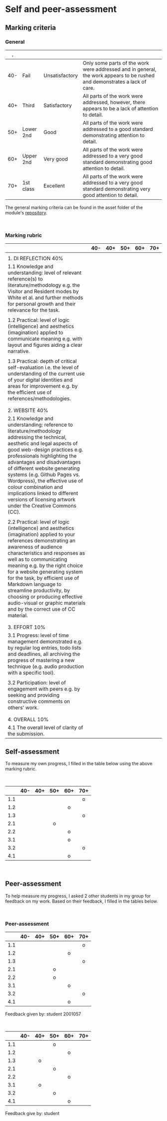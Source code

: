 # Self and peer-assessment

## Marking criteria

### General
|.    |   |        |                                                                                                                  |
|-----|---------|--------------|------------------------------------------------------------------------------------------------------------------------|
|40-  |Fail     |Unsatisfactory|Only some parts of the work were addressed and in general, the work appears to be rushed and demonstrates a lack of care.|
|40+  |Third    |Satisfactory  | All parts of the work were addressed, however, there appears to be a lack of attention to detail.                      |
|50+  |Lower 2nd|Good          |All parts of the work were addressed to a good standard demonstrating attention to detail.                              |
|60+  |Upper 2nd|Very good     |All parts of the work were addressed to a very good standard demonstrating good attention to detail.                    |
|70+  |1st class|Excellent     |All parts of the work were addressed to a very good standard demonstrating very good attention to detail.               |


The general marking criteria can be found in the asset folder of the module's [repository](https://github.com/krisztian-hofstadter-tedor/CS220-AU-navigating-the-digital-world/tree/main/assets/doc). 

<br>

### Marking rubric

||40-      |40+           |50+                                                                                                                     |60+|70+|
|------|---------|--------------|------------------------------------------------------------------------------------------------------------------------|---|---|
|      |         |              |                                                                                                                        |   |   |
|1. DI REFLECTION 40%|         |              |                                                                                                                        |   |   |
|1.1 Knowledge and understanding: level of relevant reference(s) to literature/methodology e.g. the Visitor and Resident modes by White et al. and further methods for personal growth and their relevance for the task.|         |              |                                                                                                                        |   |   |
|      |         |              |                                                                                                                        |   |   |
|1.2 Practical: level of logic (intelligence) and aesthetics (imagination) applied to communicate meaning e.g. with layout and figures aiding a clear narrative.|         |              |                                                                                                                        |   |   |
|      |         |              |                                                                                                                        |   |   |
|1.3 Practical: depth of critical self-evaluation i.e. the level of understanding of the current use of your digital identities and areas for improvement e.g. by the efficient use of references/methodologies.|         |              |                                                                                                                        |   |   |
|      |         |              |                                                                                                                        |   |   |
|      |         |              |                                                                                                                        |   |   |
|2. WEBSITE 40%|         |              |                                                                                                                        |   |   |
|2.1 Knowledge and understanding: reference to literature/methodology addressing the technical, aesthetic and legal aspects of good web-design practices e.g. professionals highlighting the advantages and disadvantages of different website generating systems (e.g. Github Pages vs. Wordpress), the effective use of colour combination and implications linked to different versions of licensing artwork under the Creative Commons (CC).|         |              |                                                                                                                        |   |   |
|      |         |              |                                                                                                                        |   |   |
|2.2 Practical: level of logic (intelligence) and aesthetics (imagination) applied to your references demonstrating an awareness of audience characteristics and responses as well as to communicating meaning e.g. by the right choice for a website generating system for the task, by efficient use of Markdown language to streamline productivity, by choosing or producing effective audio-visual or graphic materials and by the correct use of CC material.|         |              |                                                                                                                        |   |   |
|      |         |              |                                                                                                                        |   |   |
|      |         |              |                                                                                                                        |   |   |
|3. EFFORT 10%|         |              |                                                                                                                        |   |   |
|3.1 Progress: level of time management demonstrated e.g. by regular log entries, todo lists and deadlines, all archiving the progress of mastering a new technique (e.g. audio production with a specific tool).|         |              |                                                                                                                        |   |   |
|      |         |              |                                                                                                                        |   |   |
|3.2 Participation: level of engagement with peers e.g. by seeking and providing constructive comments on others' work.|         |              |                                                                                                                        |   |   |
|      |         |              |                                                                                                                        |   |   |
|      |         |              |                                                                                                                        |   |   |
|4. OVERALL 10%|         |              |                                                                                                                        |   |   |
|4.1 The overall level of clarity of the submission. |         |              |                                                                                                                        |   |   |



## Self-assessment
To measure my own progress, I filled in the table below using the above marking rubric. 

<br>

|   | 40- | 40+ | 50+ | 60+ | 70+ | 
|---|:-----:|:-----:|:-----:|:-----:|:-----:|
| 1.1 |     |     |    |     |  o   |
| 1.2 |     |     |     |  o  |     |
| 1.3 |     |   |     |     | o    |
| 2.1 |     |     |  o  |     |     |
| 2.2 |     |     |     |  o  |     |
| 3.1 |     |   |     |  o   |     |
| 3.2 |     |     |   |     |   o  |
| 4.1 |     |     |     |  o  |     |


<br>

## Peer-assessment
To help measure my progress, I asked 2 other students in my group for feedback on my work. Based on their feedback, I filled in the tables below. 

<br>

### Peer-assessment

|   | 40- | 40+ | 50+ | 60+ | 70+ | 
|---|:-----:|:-----:|:-----:|:-----:|:-----:|
| 1.1 |     |     |   |     |   o  |
| 1.2 |     |     |     |  o  |     |
| 1.3 |     |    |     |     |   o  |
| 2.1 |     |     |  o  |     |     |
| 2.2 |     |     |   o  |    |     |
| 3.1 |     |    |     |   o  |     |
| 3.2 |     |     |    |     |   o  |
| 4.1 |     |     |     |  o  |     |

Feedback given by: student 2001057

<br>

|   | 40- | 40+ | 50+ | 60+ | 70+ | 
|---|:-----:|:-----:|:-----:|:-----:|:-----:|
| 1.1 |     |     |  o  |     |     |
| 1.2 |     |     |     |  o  |     |
| 1.3 |     |  o  |     |     |     |
| 2.1 |     |     |  o  |     |     |
| 2.2 |     |     |     |  o  |     |
| 3.1 |     |  o  |     |     |     |
| 3.2 |     |     |  o  |     |     |
| 4.1 |     |     |     |  o  |     |

Feedback give by: student

<br>
